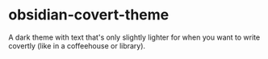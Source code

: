 # obsidian-covert-theme
A dark theme with text that's only slightly lighter for when you want to write covertly (like in a coffeehouse or library).
